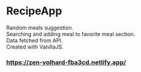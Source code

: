 # RecipeApp
 
 Random meals suggestion.<br/>
 Searching and adding meal to favorite meal section.<br/>
 Data fetched from API.<br/>
 Created with VanillaJS.
 
 ### https://zen-volhard-fba3cd.netlify.app/
